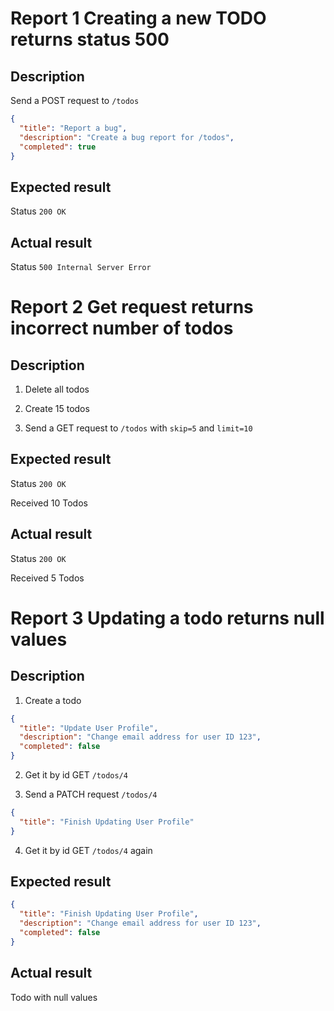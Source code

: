 # Report 1 Creating a new TODO returns status 500

## Description

Send a POST request to `/todos`

```json
{
  "title": "Report a bug",
  "description": "Create a bug report for /todos",
  "completed": true
}
```

## Expected result

Status `200 OK`

## Actual result 

Status `500 Internal Server Error`


# Report 2 Get request returns incorrect number of todos

## Description

1) Delete all todos

2) Create 15 todos

3) Send a GET request to `/todos` with `skip=5` and `limit=10`

## Expected result

Status `200 OK`

Received 10 Todos

## Actual result

Status `200 OK`

Received 5 Todos

# Report 3 Updating a todo returns null values

## Description

1) Create a todo

```json
{
  "title": "Update User Profile",
  "description": "Change email address for user ID 123",
  "completed": false
}
```

2) Get it by id GET `/todos/4`

3) Send a PATCH request  `/todos/4`
```json
{
  "title": "Finish Updating User Profile"
}
```

4) Get it by id GET `/todos/4` again

## Expected result

```json
{
  "title": "Finish Updating User Profile",
  "description": "Change email address for user ID 123",
  "completed": false
}
```

## Actual result 

Todo with null values

